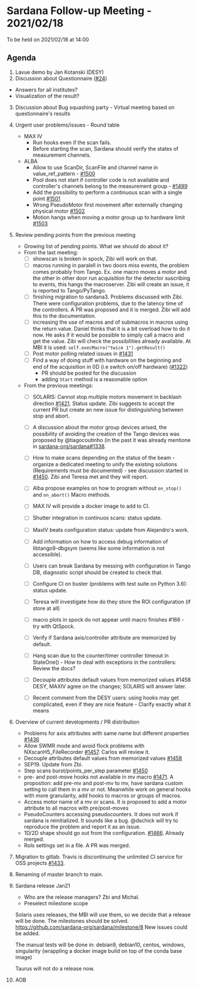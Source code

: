 # Sardana Follow-up Meeting - 2021/02/18

To be held on 2021/02/18 at 14:00

## Agenda

1. Lavue demo by Jan Kotanski (DESY)
2. Discussion about Questionnaire ([#24](https://github.com/sardana-org/sardana-followup/issues/24))
  - Answers for all institutes?
  - Visualization of the result?
3. Discussion about Bug squashing party - Virtual meeting based on questionnaire's results
4. Urgent user problems/issues - Round table
    - MAX IV
        - Run hooks even if the scan fails.
        - Before starting the scan, Sardana should verify the states of measurement channels.
    - ALBA
        - Allow to use ScanDir, ScanFile and channel name in value_ref_pattern - [#1500](https://github.com/sardana-org/sardana/issues/1500)
        - Pool does not start if controller code is not available and controller's channels belong to the measurement group - [#1499](https://github.com/sardana-org/sardana/issues/1499)
        - Add the possibility to perform a continuous scan with a single point [#1501](https://github.com/sardana-org/sardana/issues/1501)
        - Wrong PseudoMotor first movement after externally changing physical motor [#1502](https://github.com/sardana-org/sardana/issues/1502)
        - Motion hangs when moving a motor group up to hardware limit [#1503](https://github.com/sardana-org/sardana/issues/1503)
5. Review pending points from the previous meeting
    - Growing list of pending points. What we should do about it?
    - From the last meeting:
        - [ ] showscan is broken in spock, Zibi will work on that.
        - [ ] macros running in paralell in two doors miss events, the problem comes probably from    Tango. Ex. one macro moves a motor and the other in other door run acquisition for the detector suscribing to events, this hangs the macroserver. Zibi will create an issue, it is reported to Tango/PyTango.
        - [ ] finishing migration to sardana3. Problems discussed with Zibi. There were configuration problems, due to the latency time of the controllers. A PR was proposed and it is merged. Zibi will add this to the documentation.
        - [ ] increasing the use of macros and of submacros in macros using the return value. Daniel thinks that it is a bit overload how to do it now. He asks if it would be possible to simply call a macro and get the value. Zibi will check the possibilities already available. At MBI it is used: `self.execMacro("twice 1").getResult()`
        - [ ] Post motor polling related issues in [#1431](https://github.com/sardana-org/sardana/issues/1431)
        - [ ] Find a way of doing stuff with hardware on the beginning and end of the acquisition in 0D (i.e switch on/off hardware) ([#1322](https://github.com/sardana-org/sardana/issues/1322))
            - PR should be posted for the discussion
            - adding `Start` method is a reasonable option
    - From the previous meetings:
        - [ ] SOLARIS: Cannot stop multiple motors movement in backlash direction [#1421](https://github.com/sardana-org/sardana/issues/1421). Status update. Zibi suggests to accept the current PR but create an new issue for distinguishing between stop and abort.
        - [ ] A discussion about the motor group devices arised, the possibility of avoiding the creation of the Tango devices was proposed by @tiagocoutinho (in the past it was already mentione in [sardana-org/sardana#1338](https://github.com/sardana-org/sardana/issues/1338#issuecomment-637646445).
        - [ ] How to make scans depending on the status of the beam - organize a dedicated meeting to unify the existing solutions (Requirements must be documented) - see discussion started in [#1450](https://github.com/sardana-org/sardana/issues/1450). Zibi and Teresa met and they will report.
        - [ ] Alba propose examples on how to program without `on_stop()` and `on_abort()` Macro methods.
        - [ ] MAX IV will provide a docker image to add to CI.
        - [ ] Shutter integration in continuos scans: status update.
        - [ ] MaxIV beats configuration status: update from  Alejandro's work.
        - [ ] Add information on how to access debug information of libtango9-dbgsym (seems like some information is not accessible).
        - [ ] Users can break Sardana by messing with configuration in Tango DB, diagnostic script should be created to check that.
        - [ ] Configure CI on buster (problems with test suite on Python 3.6): status update.
        - [ ] Teresa will investigate how do they store the ROI configuration (if store at all)
        - [ ]   macro plots in spock do not appear until macro finishes #166 - try with QtSpock.
        - [ ] Verify if Sardana axis/controller attribute are memorized by default.
        - [ ] Hang scan due to the counter/timer controller timeout in StateOne() - How to deal with exceptions in the controllers: Review the docs?
        - [ ] Decouple attributes default values from memorized values #1458
            DESY, MAXIV agree on the changes; SOLARIS will answer later.
        - [ ] Recent comment from the DESY users: using hooks may get complicated, even if they
        are nice feature - Clarify exactly what it means


6. Overview of current developments / PR distribution
    - Problems for axis attributes with same name but different properties [#1436](https://github.com/sardana-org/sardana/issues/1436)
    - Allow SWMR mode and avoid flock problems with NXscanH5_FileRecorder [#1457](https://github.com/sardana-org/sardana/issues/1457). Carlos will review it.
    - Decouple attributes default values from memorized values [#1458](https://github.com/sardana-org/sardana/issues/1458)
    - SEP19. Update from Zbi.
    - Step scans burst/points_per_step parameter [#1450](https://github.com/sardana-org/sardana/issues/1450)
    - pre- and post-move hooks not available in mv macro [#1471](https://github.com/sardana-org/sardana/issues/1471). A propostion: add pre-mv and post-mv to mv, have sardana custom setting to  call them in a mv or not.
      Meanwhile work on general hooks with more granularity, add hooks to macros or groups of macros.
    - Access motor name of a mv or scans.
      It is proposed to add a motor attribute to all macros with pre/post-moves
    - PseudoCounters accessing pseudocounters.
      It does not work if sardana is reinitialized. It sounds like a bug.
      @dschick will try to reproduce the problem and report it as an issue.
    - 1D/2D shape should go out from the configuration. [#1466](https://github.com/sardana-org/sardana/pull/1466/files#diff-b4dc204bf8202495936aa3777355984035597d4d9da04f35dbe9342c312782a5R666). Already merged.
    - RoIs settings set in a file. A PR was merged.


7. Migration to gitlab. Travis is discontinuing the unlimited CI service for OSS projects [#1433](https://github.com/sardana-org/sardana/issues/1433).

8. Renaming of master branch to main.

9. Sardana release Jan21
   - Who are the release managers? Zbi and Michal.
   - Preselect milestone scope

   Solaris uses releases, the MBI will use them, so we decide that a release will be done.
   The milestones should be solved.
   https://github.com/sardana-org/sardana/milestone/8
   New issues could be added.

   The manual tests will be done in:
   debian9, debian10, centos, windows, singularity (wrappling a docker image build on top of the conda base image)

   Taurus will not do a release now.


10. AOB

